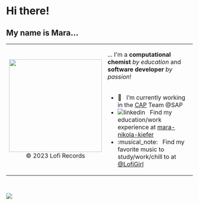 # Hi there!

## My name is <b>Mara</b>...

<table>
  <tr>
    <td>
      <p align="center">
        <img src="https://github.com/mnkiefer/mnkiefer/assets/8320933/74afa086-de88-40b7-ae7d-3c86b2296a85" width="250px">
        <br>
        <a>© 2023 Lofi Records</a>
      </p>
    </td>
    <td>
      <p style="float:left;">... I'm a <b>computational chemist</b> <i>by education</i> and <b>software developer</b> <i>by passion</i>!
        <br><br>
        <ul>
          <li>
            🧢 &nbsp; I’m currently working in the <a href="https://cap.cloud.sap/docs/about">CAP</a> Team @SAP
          </li>
          <li>
            <img src="https://i.stack.imgur.com/gVE0j.png" alt="linkedin"> &nbsp; 
            Find my education/work experience at <a href="www.linkedin.com/in/mara-nikola-kiefer" rel="nofollow noreferrer">mara-nikola-kiefer</a>
          </li>
          <li>
            :musical_note: &nbsp; Find my favorite music to study/work/chill to at <a href="https://www.youtube.com/@LofiGirl">@LofiGirl</a>
          </li>
        </ul>
      </p>
    </td>
  </tr>
</table>
<br>

![](https://komarev.com/ghpvc/?username=mnkiefer)
